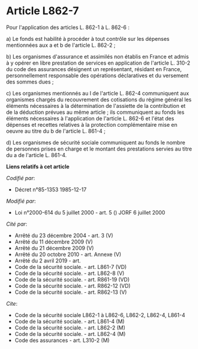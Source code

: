 # Article L862-7

Pour l'application des articles L. 862-1 à L. 862-6 :

a) Le fonds est habilité à procéder à tout contrôle sur les dépenses mentionnées aux a et b de l'article L. 862-2 ;

b) Les organismes d'assurance et assimilés non établis en France et admis à y opérer en libre prestation de services en
application de l'article L. 310-2 du code des assurances désignent un représentant, résidant en France, personnellement
responsable des opérations déclaratives et du versement des sommes dues ;

c) Les organismes mentionnés au I de l'article L. 862-4 communiquent aux organismes chargés du recouvrement des cotisations
du régime général les éléments nécessaires à la détermination de l'assiette de la contribution et de la déduction prévues au
même article ; ils communiquent au fonds les éléments nécessaires à l'application de l'article L. 862-6 et l'état des
dépenses et recettes relatives à la protection complémentaire mise en oeuvre au titre du b de l'article L. 861-4 ;

d) Les organismes de sécurité sociale communiquent au fonds le nombre de personnes prises en charge et le montant des
prestations servies au titre du a de l'article L. 861-4.

**Liens relatifs à cet article**

_Codifié par_:

  - Décret n°85-1353 1985-12-17

_Modifié par_:

  - Loi n°2000-614 du 5 juillet 2000 - art. 5 () JORF 6 juillet 2000

_Cité par_:

  - Arrêté du 23 décembre 2004 - art. 3 (V)
  - Arrêté du 11 décembre 2009 (V)
  - Arrêté du 21 décembre 2009 (V)
  - Arrêté du 20 octobre 2010 - art. Annexe (V)
  - Arrêté du 2 avril 2019 - art.
  - Code de la sécurité sociale. - art. L861-7 (VD)
  - Code de la sécurité sociale. - art. L862-8 (V)
  - Code de la sécurité sociale. - art. R861-19 (VD)
  - Code de la sécurité sociale. - art. R862-12 (VD)
  - Code de la sécurité sociale. - art. R862-13 (V)

_Cite_:

  - Code de la sécurité sociale L862-1 à L862-6, L862-2, L862-4, L861-4
  - Code de la sécurité sociale. - art. L861-4 (M)
  - Code de la sécurité sociale. - art. L862-2 (M)
  - Code de la sécurité sociale. - art. L862-4 (M)
  - Code des assurances - art. L310-2 (M)
